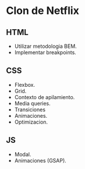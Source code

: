 # Clon de Netflix

## HTML

- Utilizar metodologia BEM.
- Implementar breakpoints.

## CSS

- Flexbox.
- Grid.
- Contexto de apilamiento.
- Media queries.
- Transiciones
- Animaciones.
- Optimizacion.

## JS

- Modal.
- Animaciones (GSAP).
